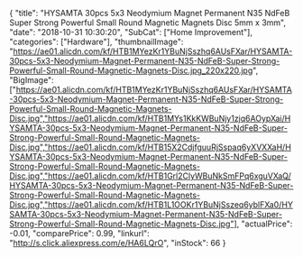 {
	"title": "HYSAMTA 30pcs 5x3 Neodymium Magnet Permanent N35 NdFeB Super Strong Powerful Small Round Magnetic Magnets Disc 5mm x 3mm",
	"date": "2018-10-31 10:30:20",
	"SubCat": ["Home Improvement"],
	"categories": ["Hardware"],
	"thumbnailImage": "https://ae01.alicdn.com/kf/HTB1MYezKr1YBuNjSszhq6AUsFXar/HYSAMTA-30pcs-5x3-Neodymium-Magnet-Permanent-N35-NdFeB-Super-Strong-Powerful-Small-Round-Magnetic-Magnets-Disc.jpg_220x220.jpg",
	"BigImage": ["https://ae01.alicdn.com/kf/HTB1MYezKr1YBuNjSszhq6AUsFXar/HYSAMTA-30pcs-5x3-Neodymium-Magnet-Permanent-N35-NdFeB-Super-Strong-Powerful-Small-Round-Magnetic-Magnets-Disc.jpg","https://ae01.alicdn.com/kf/HTB1MYs1KkKWBuNjy1zjq6AOypXai/HYSAMTA-30pcs-5x3-Neodymium-Magnet-Permanent-N35-NdFeB-Super-Strong-Powerful-Small-Round-Magnetic-Magnets-Disc.jpg","https://ae01.alicdn.com/kf/HTB15X2CdjfguuRjSspaq6yXVXXaH/HYSAMTA-30pcs-5x3-Neodymium-Magnet-Permanent-N35-NdFeB-Super-Strong-Powerful-Small-Round-Magnetic-Magnets-Disc.jpg","https://ae01.alicdn.com/kf/HTB1Grl2ClyWBuNkSmFPq6xguVXaQ/HYSAMTA-30pcs-5x3-Neodymium-Magnet-Permanent-N35-NdFeB-Super-Strong-Powerful-Small-Round-Magnetic-Magnets-Disc.jpg","https://ae01.alicdn.com/kf/HTB1L1OOKr1YBuNjSszeq6yblFXa0/HYSAMTA-30pcs-5x3-Neodymium-Magnet-Permanent-N35-NdFeB-Super-Strong-Powerful-Small-Round-Magnetic-Magnets-Disc.jpg"],
	"actualPrice": -0.01,
	"comparePrice": 0.99,
	"linkurl": "http://s.click.aliexpress.com/e/HA6LQrO",
	"inStock": 66
}

